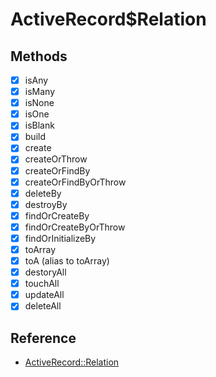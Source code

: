 # ActiveRecord$Relation

## Methods

- [x] isAny
- [x] isMany
- [x] isNone
- [x] isOne
- [x] isBlank
- [x] build
- [x] create
- [x] createOrThrow
- [x] createOrFindBy
- [x] createOrFindByOrThrow
- [x] deleteBy
- [x] destroyBy
- [x] findOrCreateBy
- [x] findOrCreateByOrThrow
- [x] findOrInitializeBy
- [x] toArray
- [x] toA (alias to toArray)
- [x] destoryAll
- [x] touchAll
- [x] updateAll
- [x] deleteAll

## Reference

- [ActiveRecord::Relation](https://api.rubyonrails.org/classes/ActiveRecord/Relation.html)
